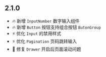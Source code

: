 ## 2.1.0
- 🔥 新增 `InputNumber` 数字输入组件
- 🔥 新增 `Button` 按钮支持组合按钮 `ButonGroup`
- ⚡️ 优化 `Input` 的禁用样式
- ⚡️ 优化 `Pagination` 页码跳转输入
- 🐞 修复 `Drawer` 开启后页面滚动问题